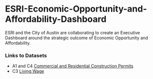 # ESRI-Economic-Opportunity-and-Affordability-Dashboard

ESRI and the City of Austin are collaborating to create an Executive Dashboard around the strategic outcome of Economic Opportunity and Affordability.


### Links to Datasets
- A1 and C4 [Commercial and Residential Construction Permits](https://data.austintexas.gov/Building-and-Development/Issued-Construction-Permits/3syk-w9eu/data)
- C3 [Living Wage](http://livingwage.mit.edu/)
